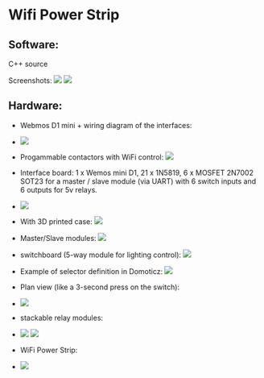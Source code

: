 Wifi Power Strip
================


Software:
---------

C++ source

Screenshots:
![](doc/images/screenshot.png) ![](doc/images/about.png)

Hardware:
---------

* Webmos D1 mini + wiring diagram of the interfaces:
* ![](doc/images/schema.png)
* Progammable contactors with WiFi control: ![](doc/images/programmableContactor.jpg)
* Interface board: 1 x Wemos mini D1, 21 x 1N5819, 6 x MOSFET 2N7002 SOT23 for a master / slave module (via UART) with 6 switch inputs and 6 outputs for 5v relays.
* ![](doc/images/contactor-MS.jpg)
* With 3D printed case: ![](doc/images/programmableContactorWith3DCase.jpg)
* Master/Slave modules: ![](doc/images/master-slave.jpg)
* switchboard (5-way module for lighting control): ![](doc/images/switchboard.jpg)
* Example of selector definition in Domoticz: ![](doc/images/domoticz-selector.png)
* Plan view (like a 3-second press on the switch):
* ![](doc/images/domoticz-selector-view.png)

* stackable relay modules:
* ![](doc/images/module.png) ![](doc/images/modules.jpg)
* WiFi Power Strip:
* ![](doc/images/powerStrip.jpg)

